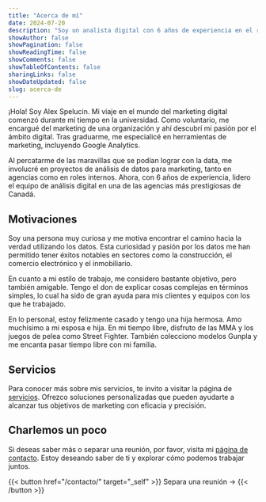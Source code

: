 ```yaml
---
title: "Acerca de mí"
date: 2024-07-20
description: "Soy un analista digital con 6 años de experiencia en el rubro, trabajando desde Lima, Perú."
showAuthor: false
showPagination: false
showReadingTime: false
showComments: false
showTableOfContents: false
sharingLinks: false
showDateUpdated: false
slug: acerca-de
---
```


¡Hola! Soy Alex Spelucin. Mi viaje en el mundo del marketing digital comenzó durante mi tiempo en la universidad. Como voluntario, me encargué del marketing de una organización y ahí descubrí mi pasión por el ámbito digital. Tras graduarme, me especialicé en herramientas de marketing, incluyendo Google Analytics.

Al percatarme de las maravillas que se podían lograr con la data, me involucré en proyectos de análisis de datos para marketing, tanto en agencias como en roles internos. Ahora, con 6 años de experiencia, lidero el equipo de análisis digital en una de las agencias más prestigiosas de Canadá.

## Motivaciones

Soy una persona muy curiosa y me motiva encontrar el camino hacia la verdad utilizando los datos. Esta curiosidad y pasión por los datos me han permitido tener éxitos notables en sectores como la construcción, el comercio electrónico y el inmobiliario.

En cuanto a mi estilo de trabajo, me considero bastante objetivo, pero también amigable. Tengo el don de explicar cosas complejas en términos simples, lo cual ha sido de gran ayuda para mis clientes y equipos con los que he trabajado.

En lo personal, estoy felizmente casado y tengo una hija hermosa. Amo muchísimo a mi esposa e hija. En mi tiempo libre, disfruto de las MMA y los juegos de pelea como Street Fighter. También colecciono modelos Gunpla y me encanta pasar tiempo libre con mi familia.

## Servicios

Para conocer más sobre mis servicios, te invito a visitar la página de [servicios](/servicios/). Ofrezco soluciones personalizadas que pueden ayudarte a alcanzar tus objetivos de marketing con eficacia y precisión.

## Charlemos un poco

Si deseas saber más o separar una reunión, por favor, visita mi [página de contacto](/contacto/). Estoy deseando saber de ti y explorar cómo podemos trabajar juntos.

{{< button href="/contacto/" target="_self" >}}
Separa una reunión →
{{< /button >}}
